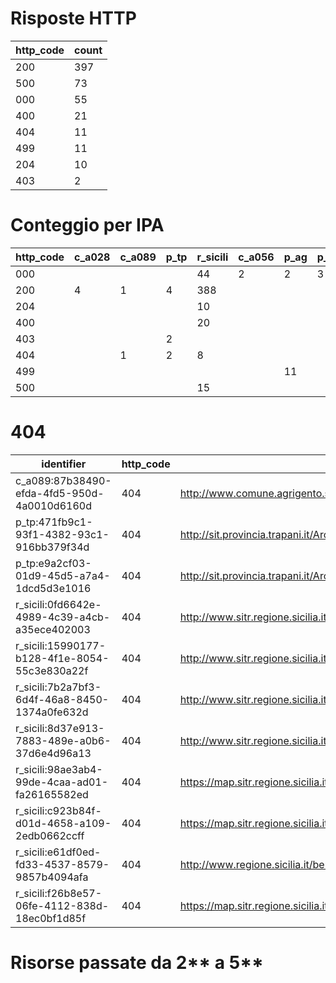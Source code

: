 # Risposte HTTP

| http_code | count |
| --- | --- |
| 200 | 397 |
| 500 | 73 |
| 000 | 55 |
| 400 | 21 |
| 404 | 11 |
| 499 | 11 |
| 204 | 10 |
| 403 | 2 |

# Conteggio per IPA 

| http_code | c_a028 | c_a089 | p_tp | r_sicili | c_a056 | p_ag | p_cl | p_en |
| --- | --- | --- | --- | --- | --- | --- | --- | --- |
| 000 |  |  |  | 44 | 2 | 2 | 3 | 4 |
| 200 | 4 | 1 | 4 | 388 |  |  |  |  |
| 204 |  |  |  | 10 |  |  |  |  |
| 400 |  |  |  | 20 |  |  |  | 1 |
| 403 |  |  | 2 |  |  |  |  |  |
| 404 |  | 1 | 2 | 8 |  |  |  |  |
| 499 |  |  |  |  |  | 11 |  |  |
| 500 |  |  |  | 15 |  |  |  | 58 |

# 404

| identifier | http_code | references |
| --- | --- | --- |
| c_a089:87b38490-efda-4fd5-950d-4a0010d6160d | 404 | http://www.comune.agrigento.sitr.it/ArcGIS/services/Agrigento/Catasto/MapServer/WMSServer? |
| p_tp:471fb9c1-93f1-4382-93c1-916bb379f34d | 404 | http://sit.provincia.trapani.it/ArcGIS/rest/services/Aree_Protette_WGS84/MapServer/WMSSever |
| p_tp:e9a2cf03-01d9-45d5-a7a4-1dcd5d3e1016 | 404 | http://sit.provincia.trapani.it/ArcGIS/rest/services/Viabilita_WGS84/MapServer/WMSSever |
| r_sicili:0fd6642e-4989-4c39-a4cb-a35ece402003 | 404 | http://www.sitr.regione.sicilia.it/component/option,com_docman/task,doc_details/gid,24/Itemid,105/ |
| r_sicili:15990177-b128-4f1e-8054-55c3e830a22f | 404 | http://www.sitr.regione.sicilia.it/component/option,com_docman/task,doc_details/gid,24/Itemid,105/ |
| r_sicili:7b2a7bf3-6d4f-46a8-8450-1374a0fe632d | 404 | http://www.sitr.regione.sicilia.it/component/option,com_docman/task,doc_details/gid,24/Itemid,105/ |
| r_sicili:8d37e913-7883-489e-a0b6-37d6e4d96a13 | 404 | http://www.sitr.regione.sicilia.it/component/option,com_docman/task,doc_details/gid,24/Itemid,105/ |
| r_sicili:98ae3ab4-99de-4caa-ad01-fa26165582ed | 404 | https://map.sitr.regione.sicilia.it/ArcGIS/services/CTR_LimitiAmministrativi/MapServer/WFSServer |
| r_sicili:c923b84f-d01d-4658-a109-2edb0662ccff | 404 | https://map.sitr.regione.sicilia.it/ArcGIS/services/CTR_LimitiAmministrativi/MapServer/WMSServer |
| r_sicili:e61df0ed-fd33-4537-8579-9857b4094afa | 404 | http://www.regione.sicilia.it/beniculturali/dirbenicult/bca/ptpr/pianopaesistico.html |
| r_sicili:f26b8e57-06fe-4112-838d-18ec0bf1d85f | 404 | https://map.sitr.regione.sicilia.it/ArcGIS/services/AREE_URBANE/Ortofoto14cm_Messina_ata20122013/MapServer/WCSServer |

# Risorse passate da 2** a 5**

